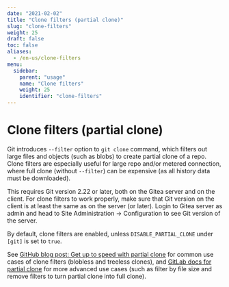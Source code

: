 ```yaml
---
date: "2021-02-02"
title: "Clone filters (partial clone)"
slug: "clone-filters"
weight: 25
draft: false
toc: false
aliases:
  - /en-us/clone-filters
menu:
  sidebar:
    parent: "usage"
    name: "Clone filters"
    weight: 25
    identifier: "clone-filters"
---
```


# Clone filters (partial clone)

Git introduces `--filter` option to `git clone` command, which filters out
large files and objects (such as blobs) to create partial clone of a repo.
Clone filters are especially useful for large repo and/or metered connection,
where full clone (without `--filter`) can be expensive (as all history data
must be downloaded).

This requires Git version 2.22 or later, both on the Gitea server and on the
client. For clone filters to work properly, make sure that Git version
on the client is at least the same as on the server (or later). Login to
Gitea server as admin and head to Site Administration -> Configuration to
see Git version of the server.

By default, clone filters are enabled, unless `DISABLE_PARTIAL_CLONE` under
`[git]` is set to `true`.

See [GitHub blog post: Get up to speed with partial clone](https://github.blog/2020-12-21-get-up-to-speed-with-partial-clone-and-shallow-clone/)
for common use cases of clone filters (blobless and treeless clones), and
[GitLab docs for partial clone](https://docs.gitlab.com/ee/topics/git/partial_clone.html)
for more advanced use cases (such as filter by file size and remove
filters to turn partial clone into full clone).

